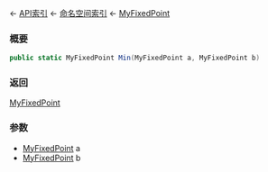 ← [API索引](Api-Index) ← [命名空间索引](Namespace-Index) ← [MyFixedPoint](VRage.MyFixedPoint)

### 概要

```csharp
public static MyFixedPoint Min(MyFixedPoint a, MyFixedPoint b)
```

### 返回

[MyFixedPoint](VRage.MyFixedPoint)

### 参数

* [MyFixedPoint](VRage.MyFixedPoint) a
* [MyFixedPoint](VRage.MyFixedPoint) b
